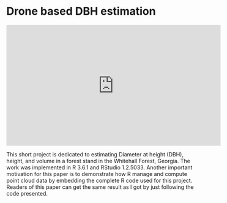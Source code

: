 # Drone based DBH estimation

<iframe width="560" height="315" src="https://www.youtube.com/embed/kvrV8BrYDU4" frameborder="0" allow="accelerometer; autoplay; encrypted-media; gyroscope; picture-in-picture" allowfullscreen></iframe>

This short project is dedicated to estimating Diameter at height (DBH), height, and volume in a forest stand in the Whitehall Forest, Georgia. The work was implemented in R 3.6.1 and RStudio 1.2.5033. Another important motivation for this paper is to demonstrate how R manage and compute point cloud data by embedding the complete R code used for this project. Readers of this paper can get the same result as I got by just following the code presented.